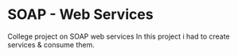# SOAP - Web Services
College project on SOAP web services
In this project i had to create services & consume them.

